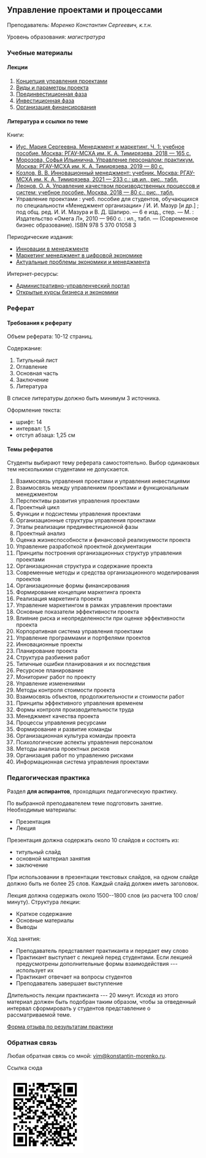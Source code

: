 ## Управление проектами и процессами

Преподаватель: *Моренко Константин Сергеевич, к.т.н.*

Уровень образования: *магистратура*


### Учебные материалы


#### Лекции

1. [Концепция управления проектами](concept.pdf)
2. [Виды и параметры проекта](types-and-parameters.pdf)
3. [Прединвестиционная фаза](3-before-invest.pdf)
4. [Инвестиционная фаза](4-invest.pdf)
5. [Организация финансирования](6-financing.pdf)

#### Литература и ссылки по теме

Книги:
- [Иус, Мария Сергеевна. Менеджмент и маркетинг. Ч. 1: учебное
  пособие. Москва: РГАУ-МСХА им. К. А. Тимирязева, 2018 — 165
  с.](http://elib.timacad.ru/dl/local/umo198.pdf/view)
- [Морозова, Софья Ильинична. Управление персоналом:
  практикум. Москва: РГАУ-МСХА им. К. А. Тимирязева, 2019 — 80
  с.](http://elib.timacad.ru/dl/local/umo399.pdf/view)
- [Козлов, В. В. Инновационный менеджмент: учебник. Москва: РГАУ-МСХА
  им. К. А. Тимирязева, 2021 — 233 с.: цв.ил., рис.,
  табл.](http://elib.timacad.ru/dl/local/s20210609-1.pdf/view)
- [Леонов, О. А. Управление качеством производственных процессов и
  систем: учебное пособие. Москва, 2018 — 80 с.: рис.,
  табл.](http://elib.timacad.ru/dl/local/umo332.pdf/view)
- Управление проектами : учеб. пособие для студентов, обучающихся по
  специальности «Менеджмент организации» / И. И. Мазур [и др.] ; под
  общ. ред. И. И. Мазура и В. Д. Шапиро. — 6 е изд., стер. — М. :
  Издательство «Омега Л», 2010 — 960 с. : ил., табл. — (Современное
  бизнес образование). ISBN 978 5 370 01058 3

Периодические издания:
- [Инновации в менеджменте](http://innmanagement.ru/)
- [Маркетинг менеджмент в цифровой
  экономике](http://mmde.creativeconomy.ru/)
- [Актуальные проблемы экономики и
  менеджмента](http://vem.rusoil.net/)

Интернет-ресурсы:
- [Административно-управленческий портал](http://www.aup.ru)
- [Открытые курсы бизнеса и
  экономики](https://college.ru/economics/management.html)


### Реферат


#### Требования к реферату

Объем реферата: 10-12 страниц.

Содержание:
1. Титульный лист
2. Оглавление
3. Основная часть
4. Заключение
5. Литература

В списке литературы должно быть минимум 3 источника.

Оформление текста:
- шрифт: 14
- интервал: 1,5
- отступ абзаца: 1,25 см


#### Темы рефератов

Студенты выбирают тему реферата самостоятельно.  Выбор одинаковых тем несколькими студентами не допускается.

1. Взаимосвязь управления проектами и управления инвестициями
2. Взаимосвязь между управлением проектами и функциональным менеджментом
3. Перспективы развития управления проектами
4. Проектный цикл
5. Функции и подсистемы управления проектами
6. Организационные структуры управления проектами
7. Этапы реализации прединвестиционной фазы
8. Проектный анализ
9. Оценка жизнеспособности и финансовой реализуемости проекта
10. Управление разработкой проектной документации
11. Принципы построения организационных структур управления проектами
12. Организационная структура и содержание проекта
13. Современные методы и средства организационного моделирования проектов
14. Организационные формы финансирования
15. Формирование концепции маркетинга проекта
16. Реализация маркетинга проекта
17. Управление маркетингом в рамках управления проектами
18. Основные показатели эффективности проекта
19. Влияние риска и неопределенности при оценке эффективности проекта
20. Корпоративная система управления проектами
21. Управление программами и портфелями проектов
22. Инновационные проекты
23. Планирование проекта
24. Структура разбиения работ
25. Типичные ошибки планирования и их последствия
26. Ресурсное планирование
27. Мониторинг работ по проекту
28. Управление изменениями
29. Методы контроля стоимости проекта
30. Взаимосвязь объектов, продолжительности и стоимости работ
31. Принципы эффективного управления временем
32. Формы контроля производительности труда
33. Менеджмент качества проекта
34. Процессы управления ресурсами
35. Формирование и развитие команды
36. Организационная культура команды проекта
37. Психологические аспекты управления персоналом
38. Методы анализа проектных рисков
39. Организация работ по управлению рисками
40. Информационная система управления проектами


### Педагогическая практика

Раздел **для аспирантов**, проходящих педагогическую практику.

По выбранной преподавателем теме подготовить занятие.  Необходимые
материалы:
- Презентация
- Лекция

Презентация должна содержать около 10 слайдов и состоять из:
- титульный слайд
- основной материал занятия
- заключение

При использовании в презентации текстовых слайдов, на одном слайде
должно быть не более 25 слов.  Каждый слайд должен иметь заголовок.

Лекция должна содержать около 1500--1800 слов (из расчета 100
слов/минуту).  Структура лекции:
- Краткое содержание
- Основные материалы
- Выводы

Ход занятия:
- Преподаватель представляет практиканта и передает ему слово
- Практикант выступает с лекцией перед студентами.  Если лекцией
  предусмотрены дополнительные формы взаимодействия --- использует их
- Практикант отвечает на вопросы студентов
- Преподаватель завершает выступление

Длительность лекции практиканта --- 20 минут.  Исходя из этого
материал должен быть подобран таким образом, чтобы за отведенный
интервал сформировать у студентов представление о рассматриваемой
теме.

[Форма отзыва по результатам практики](https://konstantin-morenko.ru/ped-practice-review/)


### Обратная связь

Любая обратная связь со мной: [vim@konstantin-morenko.ru](mailto:vim@konstantin-morenko.ru).


Ссылка сюда

![qr-code](qr-code.png)

